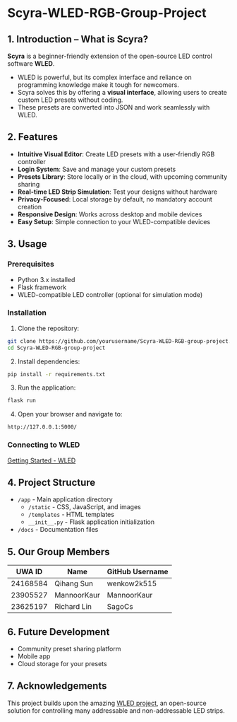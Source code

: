 # Scyra-WLED-RGB-Group-Project

## 1. Introduction – What is Scyra? 

**Scyra** is a beginner-friendly extension of the open-source LED control software **WLED**.
- WLED is powerful, but its complex interface and reliance on programming knowledge make it tough for newcomers.
- Scyra solves this by offering a **visual interface**, allowing users to create custom LED presets without coding.
- These presets are converted into JSON and work seamlessly with WLED.

## 2. Features 

- **Intuitive Visual Editor**: Create LED presets with a user-friendly RGB controller
- **Login System**: Save and manage your custom presets
- **Presets Library**: Store locally or in the cloud, with upcoming community sharing
- **Real-time LED Strip Simulation**: Test your designs without hardware
- **Privacy-Focused**: Local storage by default, no mandatory account creation
- **Responsive Design**: Works across desktop and mobile devices
- **Easy Setup**: Simple connection to your WLED-compatible devices

## 3. Usage 

### Prerequisites

- Python 3.x installed
- Flask framework
- WLED-compatible LED controller (optional for simulation mode)

### Installation

1. Clone the repository:
```bash
git clone https://github.com/yourusername/Scyra-WLED-RGB-group-project.git
cd Scyra-WLED-RGB-group-project
```

2. Install dependencies:
```bash
pip install -r requirements.txt
```

3. Run the application:
```bash
flask run
```

4. Open your browser and navigate to:
```
http://127.0.0.1:5000/
```

### Connecting to WLED

[Getting Started - WLED](https://kno.wled.ge/basics/getting-started/)

## 4. Project Structure 

- `/app` - Main application directory
  - `/static` - CSS, JavaScript, and images
  - `/templates` - HTML templates
  - `__init__.py` - Flask application initialization
- `/docs` - Documentation files

## 5. Our Group Members 

| UWA ID    | Name           | GitHub Username |
|-----------|----------------|----------------|
| 24168584  | Qihang Sun     | wenkow2k515    |
| 23905527  | MannoorKaur    | MannoorKaur    |
| 23625197  | Richard Lin    | SagoCs         |

## 6. Future Development 

- Community preset sharing platform
- Mobile app
- Cloud storage for your presets

## 7. Acknowledgements 

This project builds upon the amazing [WLED project](https://github.com/Aircoookie/WLED), an open-source solution for controlling many addressable and non-addressable LED strips.
